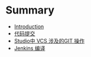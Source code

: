 # Summary

* [Introduction](README.md)
* [代码提交](chapter1.md)
* [Studio中 VCS 涉及的GIT 操作](vcs_in_studio.md)
* [Jenkins 编译](jenkins_build.md)

